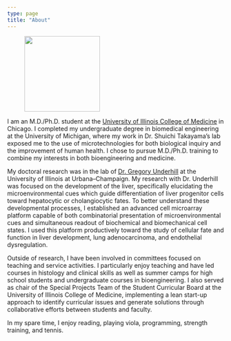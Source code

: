 ```yaml
---
type: page
title: "About"
---
```


<div class="units-row"> <div class="unit-25">
<p><figure><img src="/img/portrait.jpeg" width=175></figure></p>
</div>

<div class="unit-75">

I am an M.D./Ph.D. student at the [University of Illinois College of Medicine](http://medicine.uic.edu/) in Chicago. I completed my undergraduate degree in biomedical engineering at the University of Michigan, where my work in Dr. Shuichi Takayama’s lab exposed me to the use of microtechnologies for both biological inquiry and the improvement of human health. I chose to pursue M.D./Ph.D. training to combine my interests in both bioengineering and medicine.

My doctoral research was in the lab of [Dr. Gregory Underhill](https://bioengineering.illinois.edu/directory/profile/gunderhi) at the University of Illinois at Urbana–Champaign. My research with Dr. Underhill was focused on the development of the liver, specifically elucidating the microenvironmental cues which guide differentiation of liver progenitor cells toward hepatocytic or cholangiocytic fates. To better understand these developmental processes, I established an advanced cell microarray platform capable of both combinatorial presentation of microenvironmental cues and simultaneous readout of biochemical and biomechanical cell states. I used this platform productively toward the study of cellular fate and function in liver development, lung adenocarcinoma, and endothelial dysregulation.

Outside of research, I have been involved in committees focused on teaching and service activities. I particularly enjoy teaching and have led courses in histology and clinical skills as well as summer camps for high school students and undergraduate courses in bioengineering. I also served as chair of the Special Projects Team of the Student Curricular Board at the University of Illinois College of Medicine, implementing a lean start-up approach to identify curricular issues and generate solutions through collaborative efforts between students and faculty.

In my spare time, I enjoy reading, playing viola, programming, strength training, and tennis.
